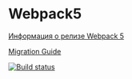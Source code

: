 # Webpack5

[Информация о релизе Webpack 5](https://webpack.js.org/blog/2020-10-10-webpack-5-release/)

[Migration Guide](https://webpack.js.org/migrate/5/)

[![Build status](https://ci.appveyor.com/api/projects/status/n54sfmb72phbtyrt?svg=true)](https://ci.appveyor.com/project/SvetlanaLyubimskaya/ahj-env-7uh4u)